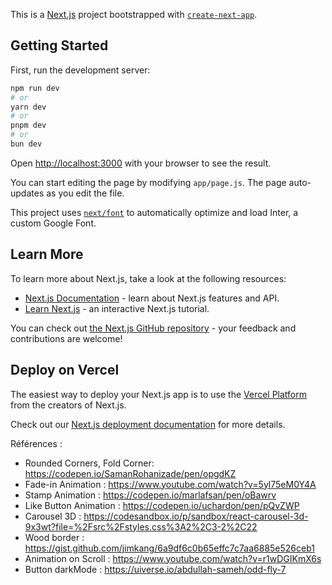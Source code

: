 This is a [Next.js](https://nextjs.org/) project bootstrapped with [`create-next-app`](https://github.com/vercel/next.js/tree/canary/packages/create-next-app).

## Getting Started

First, run the development server:

```bash
npm run dev
# or
yarn dev
# or
pnpm dev
# or
bun dev
```

Open [http://localhost:3000](http://localhost:3000) with your browser to see the result.

You can start editing the page by modifying `app/page.js`. The page auto-updates as you edit the file.

This project uses [`next/font`](https://nextjs.org/docs/basic-features/font-optimization) to automatically optimize and load Inter, a custom Google Font.

## Learn More

To learn more about Next.js, take a look at the following resources:

- [Next.js Documentation](https://nextjs.org/docs) - learn about Next.js features and API.
- [Learn Next.js](https://nextjs.org/learn) - an interactive Next.js tutorial.

You can check out [the Next.js GitHub repository](https://github.com/vercel/next.js/) - your feedback and contributions are welcome!

## Deploy on Vercel

The easiest way to deploy your Next.js app is to use the [Vercel Platform](https://vercel.com/new?utm_medium=default-template&filter=next.js&utm_source=create-next-app&utm_campaign=create-next-app-readme) from the creators of Next.js.

Check out our [Next.js deployment documentation](https://nextjs.org/docs/deployment) for more details.


Références : 
- Rounded Corners, Fold Corner: https://codepen.io/SamanRohanizade/pen/opgdKZ
- Fade-in Animation : https://www.youtube.com/watch?v=5yl75eM0Y4A
- Stamp Animation : https://codepen.io/marlafsan/pen/oBawrv
- Like Button Animation : https://codepen.io/uchardon/pen/pQvZWP
- Carousel 3D : https://codesandbox.io/p/sandbox/react-carousel-3d-9x3wt?file=%2Fsrc%2Fstyles.css%3A2%2C3-2%2C22
- Wood border : https://gist.github.com/jimkang/6a9df6c0b65effc7c7aa6885e526ceb1
- Animation on Scroll : https://www.youtube.com/watch?v=r1wDGIKmX6s
- Button darkMode : https://uiverse.io/abdullah-sameh/odd-fly-7